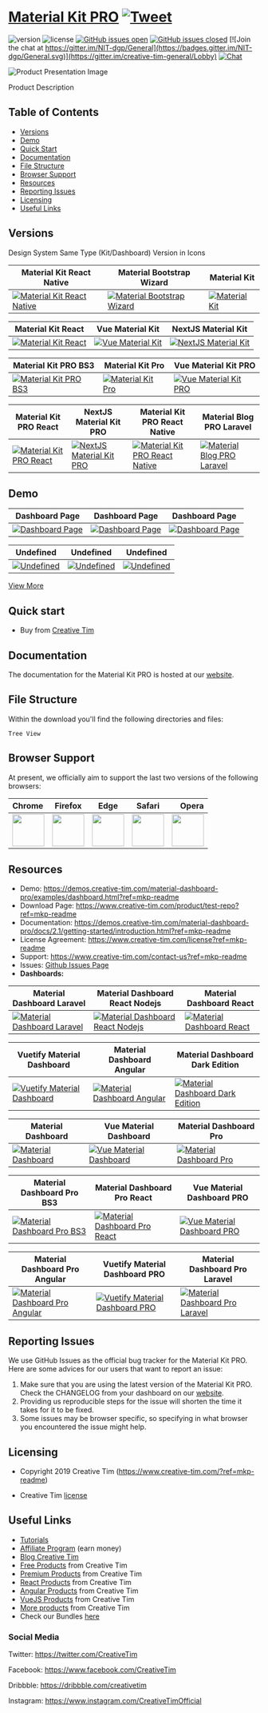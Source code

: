 # [Material Kit PRO](https://demos.creative-tim.com/material-dashboard-pro/examples/dashboard.html?ref=mkp-readme) [![Tweet](https://img.shields.io/twitter/url/http/shields.io.svg?style=social&logo=twitter)](https://twitter.com/share?url=https%3A%2F%2Fdemos.creative-tim.com%2Fmaterial-dashboard-pro%2Fexamples%2Fdashboard.html&text=Material%20Kit%20PRO&via=Creative%20Tim&hashtags=creative-tim%20creativetim)


![version](https://img.shields.io/badge/version-2.1.7-blue.svg) ![license](https://img.shields.io/badge/license-MIT-blue.svg) [![GitHub issues open](https://img.shields.io/github/issues/creativetimofficial/ct-test-repo.svg?maxAge=2592000)](https://github.com/creativetimofficial/ct-test-repo/issues?q=is%3Aopen+is%3Aissue) [![GitHub issues closed](https://img.shields.io/github/issues-closed-raw/creativetimofficial/ct-test-repo.svg?maxAge=2592000)](https://github.com/creativetimofficial/ct-test-repo/issues?q=is%3Aissue+is%3Aclosed) [![Join the chat at https://gitter.im/NIT-dgp/General](https://badges.gitter.im/NIT-dgp/General.svg)](https://gitter.im/creative-tim-general/Lobby) [![Chat](https://img.shields.io/badge/chat-on%20discord-7289da.svg)](https://discord.gg/E4aHAQy)


![Product Presentation Image](https://s3.amazonaws.com/creativetim_bucket/products/51/original/opt_mdp_thumbnail.jpg?1521134752)

Product Description


## Table of Contents

* [Versions](#versions)
* [Demo](#demo)
* [Quick Start](#quick-start)
* [Documentation](#documentation)
* [File Structure](#file-structure)
* [Browser Support](#browser-support)
* [Resources](#resources)
* [Reporting Issues](#reporting-issues)
* [Licensing](#licensing)
* [Useful Links](#useful-links)


## Versions

Design System Same Type (Kit/Dashboard) Version in Icons

|Material Kit React Native|Material Bootstrap Wizard|Material Kit|
| --- | --- | --- |
| [![Material Kit React Native](https://s3.amazonaws.com/creativetim_bucket/products/144/original/opt_mkrn_thumbnail.jpg?1549467773)](https://www.creative-tim.com/product/material-kit-react-native)  | [![Material Bootstrap Wizard](https://s3.amazonaws.com/creativetim_bucket/products/48/original/opt_mbw_thumbnail.jpg?1472405077)](https://www.creative-tim.com/product/material-bootstrap-wizard)  | [![Material Kit](https://s3.amazonaws.com/creativetim_bucket/products/38/original/opt_mk_thumbnail.jpg?1516963185)](https://www.creative-tim.com/product/material-kit)  |



|Material Kit React|Vue Material Kit|NextJS Material Kit|
| --- | --- | --- |
| [![Material Kit React](https://s3.amazonaws.com/creativetim_bucket/products/83/original/opt_mk_react_thumbnail.jpg?1525851474)](https://www.creative-tim.com/product/material-kit-react)  | [![Vue Material Kit](https://s3.amazonaws.com/creativetim_bucket/products/97/original/opt_mk_vue_thumbnail.jpg?1538041206)](https://www.creative-tim.com/product/vue-material-kit)  | [![NextJS Material Kit](https://s3.amazonaws.com/creativetim_bucket/products/217/original/opt_mk_nextjs_thumbnail.jpg?1568298175)](https://www.creative-tim.com/product/nextjs-material-kit)  |



|Material Kit PRO BS3|Material Kit Pro|Vue Material Kit PRO|
| --- | --- | --- |
| [![Material Kit PRO BS3](https://s3.amazonaws.com/creativetim_bucket/products/70/original/opt_mkp_thumbnail.jpg?1515769052)](https://www.creative-tim.com/product/material-kit-pro-bs3)  | [![Material Kit Pro](https://s3.amazonaws.com/creativetim_bucket/products/46/original/opt_mkp_thumbnail.jpg?1515776562)](https://www.creative-tim.com/product/material-kit-pro)  | [![Vue Material Kit PRO](https://s3.amazonaws.com/creativetim_bucket/products/139/original/opt_mkp_vue_thumbnail.jpg?1547651786)](https://www.creative-tim.com/product/vue-material-kit-pro)  |



|Material Kit PRO React|NextJS Material Kit PRO|Material Kit PRO React Native|Material Blog PRO Laravel |
| --- | --- | --- | --- |
| [![Material Kit PRO React](https://s3.amazonaws.com/creativetim_bucket/products/89/original/opt_mkp_react_thumbnail.jpg?1532091622)](https://www.creative-tim.com/product/material-kit-pro-react)  | [![NextJS Material Kit PRO](https://s3.amazonaws.com/creativetim_bucket/products/218/original/opt_mkp_nextjs_thumbnail.jpg?1568968829)](https://www.creative-tim.com/product/nextjs-material-kit-pro)  | [![Material Kit PRO React Native](https://s3.amazonaws.com/creativetim_bucket/products/143/original/opt_mkprn_thumbnail.jpg?1549302564)](https://www.creative-tim.com/product/material-kit-pro-react-native)  | [![Material Blog PRO Laravel ](https://s3.amazonaws.com/creativetim_bucket/products/222/original/opt_mb_laravel_thumbnail.jpg?1571907923)](https://www.creative-tim.com/product/material-blog-pro-laravel)  |






## Demo

| Dashboard Page | Dashboard Page | Dashboard Page  |
| --- | --- | ---  |
| [![Dashboard Page](https://raw.githubusercontent.com/creativetimofficial/public-assets/master/argon-dashboard-react/dashboard-page.png)](https://raw.githubusercontent.com/creativetimofficial/public-assets/master/argon-dashboard-react/dashboard-page.png?ref=mkp-readme)  | [![Dashboard Page](https://raw.githubusercontent.com/creativetimofficial/public-assets/master/argon-dashboard-react/dashboard-page.png)](https://raw.githubusercontent.com/creativetimofficial/public-assets/master/argon-dashboard-react/dashboard-page.png?ref=mkp-readme)  | [![Dashboard Page](https://raw.githubusercontent.com/creativetimofficial/public-assets/master/argon-dashboard-react/dashboard-page.png)](https://raw.githubusercontent.com/creativetimofficial/public-assets/master/argon-dashboard-react/dashboard-page.png?ref=mkp-readme)

| Undefined | Undefined | Undefined  |
| --- | --- | ---  |
| [![Undefined](undefined)](undefined?ref=mkp-readme)  | [![Undefined](undefined)](undefined?ref=mkp-readme)  | [![Undefined](undefined)](undefined?ref=mkp-readme)

[View More](https://demos.creative-tim.com/material-dashboard-pro/examples/dashboard.html?ref=mkp-readme)


## Quick start

- Buy from [Creative Tim](https://www.creative-tim.com/product/test-repo?ref=mkp-readme)




## Documentation
The documentation for the Material Kit PRO is hosted at our [website](https://demos.creative-tim.com/material-dashboard-pro/docs/2.1/getting-started/introduction.html?ref=mkp-readme).


## File Structure
Within the download you'll find the following directories and files:

```
Tree View
```


## Browser Support

At present, we officially aim to support the last two versions of the following browsers:

| Chrome | Firefox | Edge | Safari | Opera |
|:---|:---:|:---:|:---:|---:|
| <img src="https://github.com/creativetimofficial/public-assets/blob/master/logos/chrome-logo.png?raw=true" width="64" height="64"> | <img src="https://raw.githubusercontent.com/creativetimofficial/public-assets/master/logos/firefox-logo.png" width="64" height="64"> | <img src="https://raw.githubusercontent.com/creativetimofficial/public-assets/master/logos/edge-logo.png" width="64" height="64"> | <img src="https://raw.githubusercontent.com/creativetimofficial/public-assets/master/logos/safari-logo.png" width="64" height="64"> | <img src="https://raw.githubusercontent.com/creativetimofficial/public-assets/master/logos/opera-logo.png" width="64" height="64"> |

## Resources
- Demo: <https://demos.creative-tim.com/material-dashboard-pro/examples/dashboard.html?ref=mkp-readme>
- Download Page: <https://www.creative-tim.com/product/test-repo?ref=mkp-readme>
- Documentation: <https://demos.creative-tim.com/material-dashboard-pro/docs/2.1/getting-started/introduction.html?ref=mkp-readme>
- License Agreement: <https://www.creative-tim.com/license?ref=mkp-readme>
- Support: <https://www.creative-tim.com/contact-us?ref=mkp-readme>
- Issues: [Github Issues Page](https://github.com/creativetimofficial/ct-material-dashboard-pro/issues)
- **Dashboards:**

|Material Dashboard Laravel|Material Dashboard React Nodejs|Material Dashboard React|
| --- | --- | --- |
| [![Material Dashboard Laravel](https://s3.amazonaws.com/creativetim_bucket/products/154/original/opt_md_laravel_thumbnail.jpg?1554814177)](https://www.creative-tim.com/product/material-dashboard-laravel)  | [![Material Dashboard React Nodejs](https://s3.amazonaws.com/creativetim_bucket/products/157/original/opt_md_react_node_thumbnail.jpg?1557907791)](https://www.creative-tim.com/product/material-dashboard-react-nodejs)  | [![Material Dashboard React](https://s3.amazonaws.com/creativetim_bucket/products/71/original/opt_mdr_thumbnail.jpg?1517307720)](https://www.creative-tim.com/product/material-dashboard-react)  |



|Vuetify Material Dashboard|Material Dashboard Angular|Material Dashboard Dark Edition|
| --- | --- | --- |
| [![Vuetify Material Dashboard](https://s3.amazonaws.com/creativetim_bucket/products/100/original/opt_md_vuetify_thumbnail.jpg?1539698855)](https://www.creative-tim.com/product/vuetify-material-dashboard)  | [![Material Dashboard Angular](https://s3.amazonaws.com/creativetim_bucket/products/53/original/opt_md_angular_thumbnail.jpg?1551358074)](https://www.creative-tim.com/product/material-dashboard-angular2)  | [![Material Dashboard Dark Edition](https://s3.amazonaws.com/creativetim_bucket/products/95/original/opt_mdb_thumbnail.jpg?1535551949)](https://www.creative-tim.com/product/material-dashboard-dark)  |



|Material Dashboard|Vue Material Dashboard |Material Dashboard Pro|
| --- | --- | --- |
| [![Material Dashboard](https://s3.amazonaws.com/creativetim_bucket/products/50/original/opt_md_thumbnail.jpg?1522232645)](https://www.creative-tim.com/product/material-dashboard)  | [![Vue Material Dashboard ](https://s3.amazonaws.com/creativetim_bucket/products/81/original/opt_md_vue_thumbnail.jpg?1534938464)](https://www.creative-tim.com/product/vue-material-dashboard)  | [![Material Dashboard Pro](https://s3.amazonaws.com/creativetim_bucket/products/51/original/opt_mdp_thumbnail.jpg?1521134752)](https://www.creative-tim.com/product/material-dashboard-pro)  |



|Material Dashboard Pro BS3|Material Dashboard Pro React|Vue Material Dashboard PRO|
| --- | --- | --- |
| [![Material Dashboard Pro BS3](https://s3.amazonaws.com/creativetim_bucket/products/78/original/opt_mdp_thumbnail.jpg?1521133551)](https://www.creative-tim.com/product/material-dashboard-pro-bs3)  | [![Material Dashboard Pro React](https://s3.amazonaws.com/creativetim_bucket/products/80/original/opt_mdp_react_thumbnail.jpg?1522160852)](https://www.creative-tim.com/product/material-dashboard-pro-react)  | [![Vue Material Dashboard PRO](https://s3.amazonaws.com/creativetim_bucket/products/87/original/opt_mdp_vue_thumbnail.jpg?1534938492)](https://www.creative-tim.com/product/vue-material-dashboard-pro)  |



|Material Dashboard Pro Angular|Vuetify Material Dashboard PRO|Material Dashboard Pro Laravel |
| --- | --- | --- |
| [![Material Dashboard Pro Angular](https://s3.amazonaws.com/creativetim_bucket/products/55/original/opt_mdp_angular_thumbnail.jpg?1551358096)](https://www.creative-tim.com/product/material-dashboard-pro-angular2)  | [![Vuetify Material Dashboard PRO](https://s3.amazonaws.com/creativetim_bucket/products/207/original/opt_mdp_vuetify_thumbnail.jpg?1568279033)](https://www.creative-tim.com/product/vuetify-material-dashboard-pro)  | [![Material Dashboard Pro Laravel ](https://s3.amazonaws.com/creativetim_bucket/products/158/original/opt_mdp_laravel_thumbnail.jpg?1556007802)](https://www.creative-tim.com/product/material-dashboard-pro-laravel)  |





## Reporting Issues

We use GitHub Issues as the official bug tracker for the Material Kit PRO. Here are some advices for our users that want to report an issue:

1. Make sure that you are using the latest version of the Material Kit PRO. Check the CHANGELOG from your dashboard on our [website](https://www.creative-tim.com/?ref=mkp-readme).
2. Providing us reproducible steps for the issue will shorten the time it takes for it to be fixed.
3. Some issues may be browser specific, so specifying in what browser you encountered the issue might help.

## Licensing

- Copyright 2019 Creative Tim (<https://www.creative-tim.com/?ref=mkp-readme>)


- Creative Tim [license](https://www.creative-tim.com/license?ref=mkp-readme)



## Useful Links

- [Tutorials](https://www.youtube.com/channel/UCVyTG4sCw-rOvB9oHkzZD1w)
- [Affiliate Program](https://www.creative-tim.com/affiliates/new?ref=mkp-readme) (earn money)
- [Blog Creative Tim](http://blog.creative-tim.com/?ref=mkp-readme)
- [Free Products](https://www.creative-tim.com/templates/free?ref=mkp-readme) from Creative Tim
- [Premium Products](https://www.creative-tim.com/templates/premium?ref=mkp-readme) from Creative Tim
- [React Products](https://www.creative-tim.com/templates/react?ref=mkp-readme) from Creative Tim
- [Angular Products](https://www.creative-tim.com/templates/angular?ref=mkp-readme) from Creative Tim
- [VueJS Products](https://www.creative-tim.com/templates/vuejs?ref=mkp-readme) from Creative Tim
- [More products](https://www.creative-tim.com/templates?ref=mkp-readme) from Creative Tim
- Check our Bundles [here](https://www.creative-tim.com/bundles?ref=mkp-readme)

### Social Media

Twitter: <https://twitter.com/CreativeTim>

Facebook: <https://www.facebook.com/CreativeTim>

Dribbble: <https://dribbble.com/creativetim>

Instagram: <https://www.instagram.com/CreativeTimOfficial>
